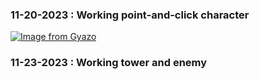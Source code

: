 ### 11-20-2023 : Working point-and-click character
[![Image from Gyazo](https://i.gyazo.com/6df694b44d969f951564985589ec6601.gif)](https://gyazo.com/6df694b44d969f951564985589ec6601)
### 11-23-2023 : Working tower and enemy
